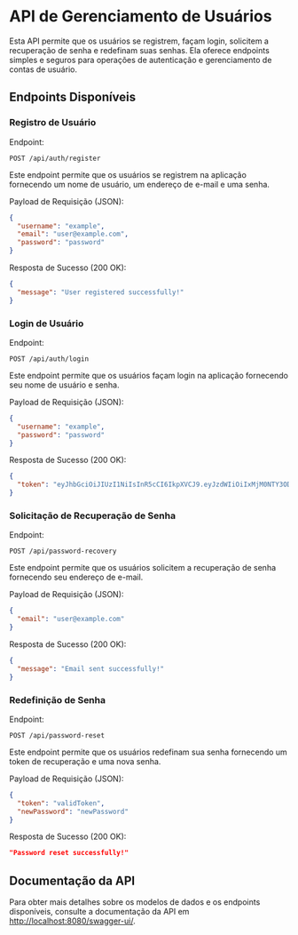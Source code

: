# API de Gerenciamento de Usuários

Esta API permite que os usuários se registrem, façam login, solicitem a recuperação de senha e redefinam suas senhas. Ela oferece endpoints simples e seguros para operações de autenticação e gerenciamento de contas de usuário.

## Endpoints Disponíveis

### Registro de Usuário

Endpoint:
```
POST /api/auth/register
```

Este endpoint permite que os usuários se registrem na aplicação fornecendo um nome de usuário, um endereço de e-mail e uma senha.

Payload de Requisição (JSON):
```json
{
  "username": "example",
  "email": "user@example.com",
  "password": "password"
}
```

Resposta de Sucesso (200 OK):
```json
{
  "message": "User registered successfully!"
}
```

### Login de Usuário

Endpoint:
```
POST /api/auth/login
```

Este endpoint permite que os usuários façam login na aplicação fornecendo seu nome de usuário e senha.

Payload de Requisição (JSON):
```json
{
  "username": "example",
  "password": "password"
}
```

Resposta de Sucesso (200 OK):
```json
{
  "token": "eyJhbGciOiJIUzI1NiIsInR5cCI6IkpXVCJ9.eyJzdWIiOiIxMjM0NTY3ODkwIiwibmFtZSI6IkpvaG4gRG9lIiwiaWF0IjoxNTE2MjM5MDIyfQ.SflKxwRJSMeKKF2QT4fwpMeJf36POk6yJV_adQssw5c"
}
```

### Solicitação de Recuperação de Senha

Endpoint:
```
POST /api/password-recovery
```

Este endpoint permite que os usuários solicitem a recuperação de senha fornecendo seu endereço de e-mail.

Payload de Requisição (JSON):
```json
{
  "email": "user@example.com"
}
```

Resposta de Sucesso (200 OK):
```json
{
  "message": "Email sent successfully!"
}
```

### Redefinição de Senha

Endpoint:
```
POST /api/password-reset
```

Este endpoint permite que os usuários redefinam sua senha fornecendo um token de recuperação e uma nova senha.

Payload de Requisição (JSON):
```json
{
  "token": "validToken",
  "newPassword": "newPassword"
}
```

Resposta de Sucesso (200 OK):
```json
"Password reset successfully!"
```

## Documentação da API

Para obter mais detalhes sobre os modelos de dados e os endpoints disponíveis, consulte a documentação da API em [http://localhost:8080/swagger-ui/](http://localhost:8080/swagger-ui/).

